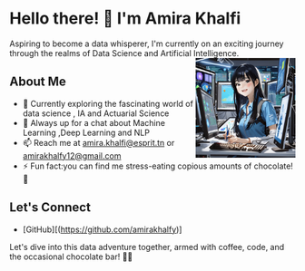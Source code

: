 # Hello there! 👋 I'm Amira Khalfi

Aspiring to become a data whisperer, I'm currently on an exciting journey through the realms of Data Science and Artificial Intelligence.
  <img src="https://github.com/amirakhalfy/amirakhalfy/blob/f5b2ad3ce605996f733411c610a385cd3dc27159/profile.jpeg" align="right" width="35%"/>

## About Me

- 🌱 Currently exploring the fascinating world of data science , IA and Actuarial Science
- 💬 Always up for a chat about Machine Learning ,Deep Learning and NLP
- 📫 Reach me at amira.khalfi@esprit.tn or amirakhalfy12@gmail.com
- ⚡ Fun fact:you can find me stress-eating copious amounts of chocolate! 🍫


## Let's Connect

- [GitHub][(https://github.com/amirakhalfy)]

Let's dive into this data adventure together, armed with coffee, code, and the occasional chocolate bar! 🚀🍫
